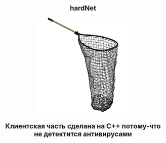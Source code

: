 <div align="center">
  <h2>hardNet</h2>
  <img src="https://github.com/conn01sseur/hardNet/blob/main/pic/pngimg.com - scoop_net_PNG21.png" alt="PNG" style="width:300px; height:300px"/>
  <h2>Клиентская часть сделана на С++ потому-что не детектится антивирусами</h2>
</div>
